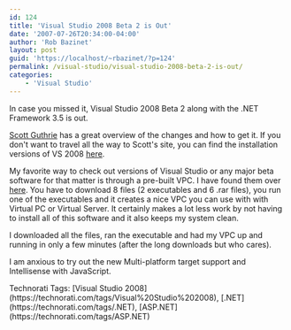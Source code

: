 ```yaml
---
id: 124
title: 'Visual Studio 2008 Beta 2 is Out'
date: '2007-07-26T20:34:00-04:00'
author: 'Rob Bazinet'
layout: post
guid: 'https://localhost/~rbazinet/?p=124'
permalink: /visual-studio/visual-studio-2008-beta-2-is-out/
categories:
    - 'Visual Studio'
---
```


In case you missed it, Visual Studio 2008 Beta 2 along with the .NET Framework 3.5 is out.

[Scott Guthrie](https://weblogs.asp.net/scottgu/archive/2007/07/26/vs-2008-and-net-3-5-beta-2-released.aspx) has a great overview of the changes and how to get it. If you don't want to travel all the way to Scott's site, you can find the installation versions of VS 2008 [here](https://msdn2.microsoft.com/en-us/vstudio/aa700831.aspx).

My favorite way to check out versions of Visual Studio or any major beta software for that matter is through a pre-built VPC. I have found them over [here](https://www.microsoft.com/downloads/details.aspx?familyid=3b72271c-e996-4989-898d-72d684966ce6&displaylang=en&tm). You have to download 8 files (2 executables and 6 .rar files), you run one of the executables and it creates a nice VPC you can use with with Virtual PC or Virtual Server. It certainly makes a lot less work by not having to install all of this software and it also keeps my system clean.

I downloaded all the files, ran the executable and had my VPC up and running in only a few minutes (after the long downloads but who cares).

I am anxious to try out the new Multi-platform target support and Intellisense with JavaScript.

<div class="wlWriterSmartContent" style="display:inline;margin:0;padding:0;">Technorati Tags: [Visual Studio 2008](https://technorati.com/tags/Visual%20Studio%202008), [.NET](https://technorati.com/tags/.NET), [ASP.NET](https://technorati.com/tags/ASP.NET)</div>